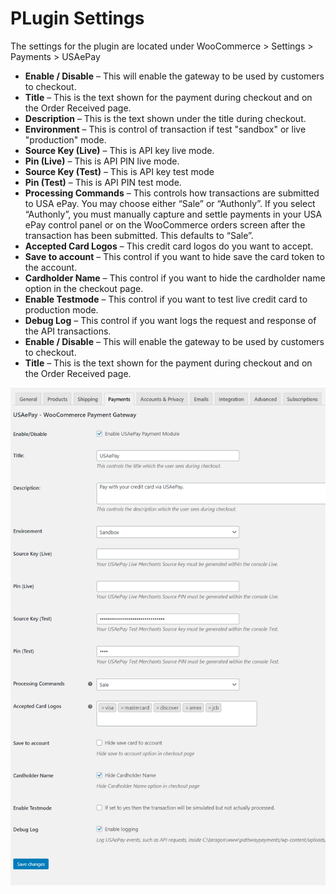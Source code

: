 # PLugin Settings

The settings for the plugin are located under WooCommerce > Settings > Payments > USAePay

  * **Enable / Disable** – This will enable the gateway to be used by customers to checkout.
  * **Title** – This is the text shown for the payment during checkout and on the Order Received page.
  * **Description** – This is the text shown under the title during checkout. 
  * **Environment**  – This is control of transaction if test "sandbox" or live "production" mode.
  * **Source Key (Live)** – This is API key live mode.
  * **Pin (Live)** – This is API PIN live mode.
  * **Source Key (Test)** – This is API key test mode
  * **Pin (Test)** – This is API PIN test mode.
  * **Processing Commands** – This controls how transactions are submitted to USA ePay. You may choose either “Sale” or “Authonly”. If you select “Authonly”, you must manually capture and settle payments in your USA ePay control panel or on the WooCommerce orders screen after the transaction has been submitted. This defaults to “Sale”.
  * **Accepted Card Logos** – This credit card logos do you want to accept.
  * **Save to account** – This control if you want to hide save the card token to the account.
  * **Cardholder Name** – This control if you want to hide the cardholder name option in the checkout page.
  * **Enable Testmode** – This control if you want to test live credit card to production mode.
  * **Debug Log** – This control if you want logs the request and response of the API transactions.
  * **Enable / Disable** – This will enable the gateway to be used by customers to checkout.
  * **Title** – This is the text shown for the payment during checkout and on the Order Received page.

  ![](_media/source_key_4.png)
